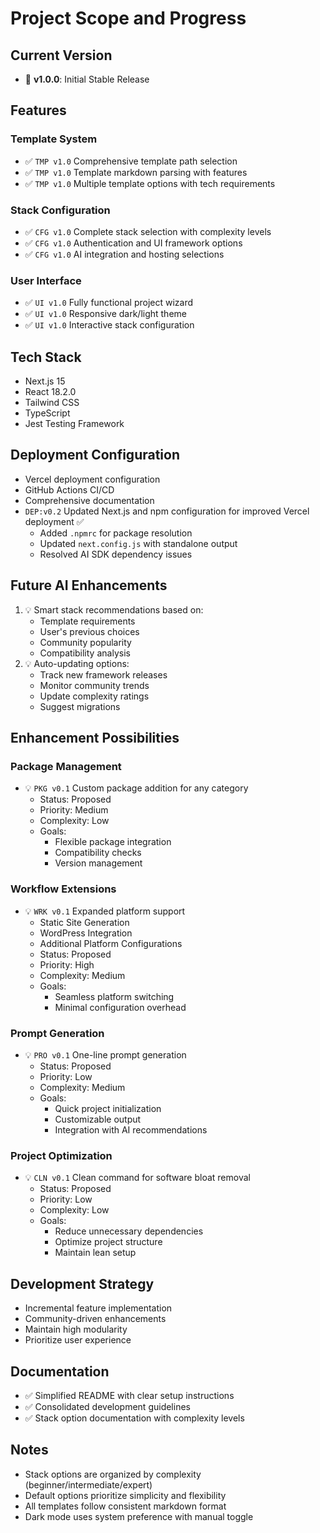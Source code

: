 # Project Scope and Progress

## Current Version
- 🚀 **v1.0.0**: Initial Stable Release

## Features

### Template System
- ✅ `TMP v1.0` Comprehensive template path selection
- ✅ `TMP v1.0` Template markdown parsing with features
- ✅ `TMP v1.0` Multiple template options with tech requirements

### Stack Configuration
- ✅ `CFG v1.0` Complete stack selection with complexity levels
- ✅ `CFG v1.0` Authentication and UI framework options
- ✅ `CFG v1.0` AI integration and hosting selections

### User Interface
- ✅ `UI v1.0` Fully functional project wizard
- ✅ `UI v1.0` Responsive dark/light theme
- ✅ `UI v1.0` Interactive stack configuration

## Tech Stack
- Next.js 15
- React 18.2.0
- Tailwind CSS
- TypeScript
- Jest Testing Framework

## Deployment Configuration
- Vercel deployment configuration
- GitHub Actions CI/CD
- Comprehensive documentation
- `DEP:v0.2` Updated Next.js and npm configuration for improved Vercel deployment ✅
  - Added `.npmrc` for package resolution
  - Updated `next.config.js` with standalone output
  - Resolved AI SDK dependency issues

## Future AI Enhancements
1. 💡 Smart stack recommendations based on:
   - Template requirements
   - User's previous choices
   - Community popularity
   - Compatibility analysis
2. 💡 Auto-updating options:
   - Track new framework releases
   - Monitor community trends
   - Update complexity ratings
   - Suggest migrations

## Enhancement Possibilities

### Package Management
- 💡 `PKG v0.1` Custom package addition for any category
  - Status: Proposed
  - Priority: Medium
  - Complexity: Low
  - Goals:
    * Flexible package integration
    * Compatibility checks
    * Version management

### Workflow Extensions
- 💡 `WRK v0.1` Expanded platform support
  - Static Site Generation
  - WordPress Integration
  - Additional Platform Configurations
  - Status: Proposed
  - Priority: High
  - Complexity: Medium
  - Goals:
    * Seamless platform switching
    * Minimal configuration overhead

### Prompt Generation
- 💡 `PRO v0.1` One-line prompt generation
  - Status: Proposed
  - Priority: Low
  - Complexity: Medium
  - Goals:
    * Quick project initialization
    * Customizable output
    * Integration with AI recommendations

### Project Optimization
- 💡 `CLN v0.1` Clean command for software bloat removal
  - Status: Proposed
  - Priority: Low
  - Complexity: Low
  - Goals:
    * Reduce unnecessary dependencies
    * Optimize project structure
    * Maintain lean setup

## Development Strategy
- Incremental feature implementation
- Community-driven enhancements
- Maintain high modularity
- Prioritize user experience

## Documentation
- ✅ Simplified README with clear setup instructions
- ✅ Consolidated development guidelines
- ✅ Stack option documentation with complexity levels

## Notes
- Stack options are organized by complexity (beginner/intermediate/expert)
- Default options prioritize simplicity and flexibility
- All templates follow consistent markdown format
- Dark mode uses system preference with manual toggle
